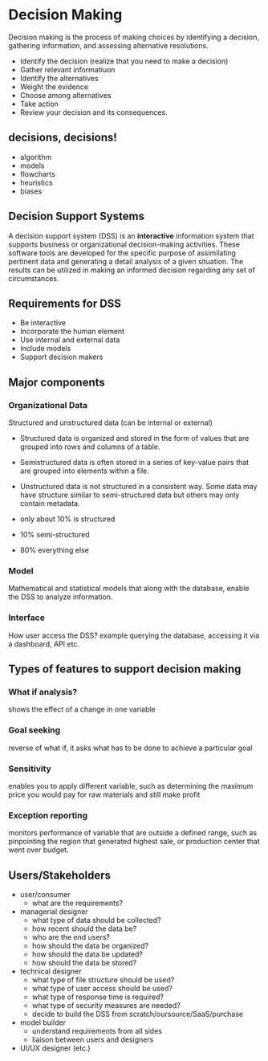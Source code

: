 # Decision Making

Decision making is the process of making choices by identifying a decision, gathering information, and assessing alternative resolutions.

- Identify the decision (realize that you need to make a decision)
- Gather relevant informatiuon
- Identify the alternatives
- Weight the evidence
- Choose among alternatives
- Take action
- Review your decision and its consequences.


## decisions, decisions! 
- algorithm
- models
- flowcharts
- heuristics
- biases

## Decision Support Systems
A decision support system (DSS) is an **interactive** information system that supports business or organizational decision-making activities. These software tools are developed for the specific purpose of assimilating pertinent data and generating a detail analysis of a given situation. The results can be utilized in making an informed decision regarding any set of circumstances. 

## Requirements for DSS
- Be interactive
- Incorporate the human element
- Use internal and external data
- Include models
- Support decision makers

## Major components
### Organizational Data
Structured and unstructured data (can be internal or external)
- Structured data is organized and stored in the form of values that are grouped into rows and columns of a table.
- Semistructured data is often stored in a series of key-value pairs that are grouped into elements within a file.
- Unstructured data is not structured in a consistent way. Some data may have structure similar to semi-structured data but others may only contain metadata.

- only about 10% is structured
- 10% semi-structured
- 80% everything else

### Model
Mathematical and statistical models that along with the database, enable the DSS to analyze information. 


### Interface
How user access the DSS? example querying the database, accessing it via a dashboard, API etc.

## Types of features to support decision making

### What if analysis?
shows the effect of a change in one variable

### Goal seeking
reverse of what if, it asks what has to be done to achieve a particular goal

### Sensitivity
enables you to apply different variable, such as determining the maximum price you would pay for raw materials and still make profit

### Exception reporting
monitors performance of variable that are outside a defined range, such as pinpointing the region that generated highest sale, or production center that went over budget.


## Users/Stakeholders
- user/consumer
  - what are the requirements? 
- managerial designer
  - what type of data should be collected?
  - how recent should the data be?
  - who are the end users?
  - how should the data be organized?
  - how should the data be updated?
  - how should the data be stored?
- technical designer
  - what type of file structure should be used?
  - what type of user access should be used?
  - what type of response time is required?
  - what type of security measures are needed?
  - decide to build the DSS from scratch/oursource/SaaS/purchase
- model builder
  - understand requirements from all sides 
  - liaison between users and designers 
- UI/UX designer (etc.)
